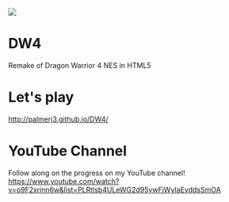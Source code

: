 <a href="https://codeclimate.com/github/palmerj3/DW4"><img src="https://codeclimate.com/github/palmerj3/DW4/badges/gpa.svg" /></a>

# DW4
Remake of Dragon Warrior 4 NES in HTML5

# Let's play
http://palmerj3.github.io/DW4/

# YouTube Channel
Follow along on the progress on my YouTube channel!
https://www.youtube.com/watch?v=o9F2xrinn6w&list=PLRtlsb4ULeWG2d95ywFjWyIaEvddsSmOA
